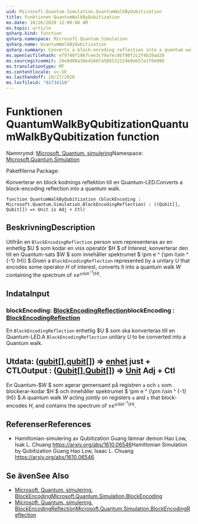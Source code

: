 ```yaml
---
uid: Microsoft.Quantum.Simulation.QuantumWalkByQubitization
title: Funktionen QuantumWalkByQubitization
ms.date: 10/26/2020 12:00:00 AM
ms.topic: article
qsharp.kind: function
qsharp.namespace: Microsoft.Quantum.Simulation
qsharp.name: QuantumWalkByQubitization
qsharp.summary: Converts a block-encoding reflection into a quantum walk.
ms.openlocfilehash: ef9740f1867cee3c79a7ec0bf90f2c2f4b39ad28
ms.sourcegitcommit: 29e0d88a30e4166fa580132124b0eb57e1f0e986
ms.translationtype: MT
ms.contentlocale: sv-SE
ms.lasthandoff: 10/27/2020
ms.locfileid: "92734118"
---
```

# <a name="quantumwalkbyqubitization-function"></a><span data-ttu-id="f8b62-102">Funktionen QuantumWalkByQubitization</span><span class="sxs-lookup"><span data-stu-id="f8b62-102">QuantumWalkByQubitization function</span></span>

<span data-ttu-id="f8b62-103">Namnrymd: [Microsoft. Quantum. simulering](xref:Microsoft.Quantum.Simulation)</span><span class="sxs-lookup"><span data-stu-id="f8b62-103">Namespace: [Microsoft.Quantum.Simulation](xref:Microsoft.Quantum.Simulation)</span></span>

<span data-ttu-id="f8b62-104">Paketfilerna [](https://nuget.org/packages/)</span><span class="sxs-lookup"><span data-stu-id="f8b62-104">Package: [](https://nuget.org/packages/)</span></span>


<span data-ttu-id="f8b62-105">Konverterar en block kodnings reflektion till en Quantum-LED.</span><span class="sxs-lookup"><span data-stu-id="f8b62-105">Converts a block-encoding reflection into a quantum walk.</span></span>

```qsharp
function QuantumWalkByQubitization (blockEncoding : Microsoft.Quantum.Simulation.BlockEncodingReflection) : ((Qubit[], Qubit[]) => Unit is Adj + Ctl)
```


## <a name="description"></a><span data-ttu-id="f8b62-106">Beskrivning</span><span class="sxs-lookup"><span data-stu-id="f8b62-106">Description</span></span>

<span data-ttu-id="f8b62-107">Utifrån en `BlockEncodingReflection` person som representeras av en enhetlig $U $ som kodar en viss operatör $H $ of Interest, konverterar den till en Quantum-sats $W $ som innehåller spektrumet $ \pm e ^ {\pm i\sin ^ {-1} (H)} $.</span><span class="sxs-lookup"><span data-stu-id="f8b62-107">Given a `BlockEncodingReflection` represented by a unitary $U$ that encodes some operator $H$ of interest, converts it into a quantum walk $W$ containing the spectrum of $\pm e^{\pm i\sin^{-1}(H)}$.</span></span>

## <a name="input"></a><span data-ttu-id="f8b62-108">Indata</span><span class="sxs-lookup"><span data-stu-id="f8b62-108">Input</span></span>

### <a name="blockencoding--blockencodingreflection"></a><span data-ttu-id="f8b62-109">blockEncoding: [BlockEncodingReflection](xref:Microsoft.Quantum.Simulation.BlockEncodingReflection)</span><span class="sxs-lookup"><span data-stu-id="f8b62-109">blockEncoding : [BlockEncodingReflection](xref:Microsoft.Quantum.Simulation.BlockEncodingReflection)</span></span>

<span data-ttu-id="f8b62-110">En `BlockEncodingReflection` enhetlig $U $ som ska konverteras till en Quantum-LED.</span><span class="sxs-lookup"><span data-stu-id="f8b62-110">A `BlockEncodingReflection` unitary $U$ to be converted into a Quantum walk.</span></span>



## <a name="output--qubitqubit--unit-adj--ctl"></a><span data-ttu-id="f8b62-111">Utdata: ([qubit](xref:microsoft.quantum.lang-ref.qubit)[],[qubit](xref:microsoft.quantum.lang-ref.qubit)[]) => [enhet](xref:microsoft.quantum.lang-ref.unit) just + CTL</span><span class="sxs-lookup"><span data-stu-id="f8b62-111">Output : ([Qubit](xref:microsoft.quantum.lang-ref.qubit)[],[Qubit](xref:microsoft.quantum.lang-ref.qubit)[]) => [Unit](xref:microsoft.quantum.lang-ref.unit) Adj + Ctl</span></span>

<span data-ttu-id="f8b62-112">En Quantum-$W $ som agerar gemensamt på registren `a` och `s` som blockerar-kodar $H $ och innehåller spektrumet $ \pm e ^ {\pm i\sin ^ {-1} (H)} $.</span><span class="sxs-lookup"><span data-stu-id="f8b62-112">A quantum walk $W$ acting jointly on registers `a` and `s` that block- encodes $H$, and contains the spectrum of $\pm e^{\pm i\sin^{-1}(H)}$.</span></span>

## <a name="references"></a><span data-ttu-id="f8b62-113">Referenser</span><span class="sxs-lookup"><span data-stu-id="f8b62-113">References</span></span>

- <span data-ttu-id="f8b62-114">Hamiltonian-simulering av Qubitization Guang lämnar demon Hao Low, Isak L. Chuang https://arxiv.org/abs/1610.06546</span><span class="sxs-lookup"><span data-stu-id="f8b62-114">Hamiltonian Simulation by Qubitization Guang Hao Low, Isaac L. Chuang https://arxiv.org/abs/1610.06546</span></span>

## <a name="see-also"></a><span data-ttu-id="f8b62-115">Se även</span><span class="sxs-lookup"><span data-stu-id="f8b62-115">See Also</span></span>

- [<span data-ttu-id="f8b62-116">Microsoft. Quantum. simulering. BlockEncoding</span><span class="sxs-lookup"><span data-stu-id="f8b62-116">Microsoft.Quantum.Simulation.BlockEncoding</span></span>](xref:Microsoft.Quantum.Simulation.BlockEncoding)
- [<span data-ttu-id="f8b62-117">Microsoft. Quantum. simulering. BlockEncodingReflection</span><span class="sxs-lookup"><span data-stu-id="f8b62-117">Microsoft.Quantum.Simulation.BlockEncodingReflection</span></span>](xref:Microsoft.Quantum.Simulation.BlockEncodingReflection)
